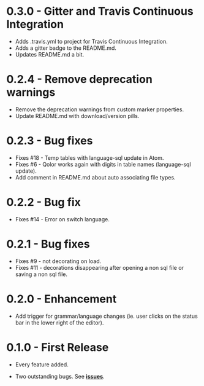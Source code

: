 # 0.3.0 - Gitter and Travis Continuous Integration

*   Adds .travis.yml to project for Travis Continuous Integration.
*   Adds a gitter badge to the README.md.
*   Updates README.md a bit.

# 0.2.4 - Remove deprecation warnings

*   Remove the deprecation warnings from custom marker properties.
*   Update README.md with download/version pills.

# 0.2.3 - Bug fixes

*   Fixes #18 - Temp tables with language-sql update in Atom.
*   Fixes #6 - Qolor works again with digits in table names (language-sql update).
*   Add comment in README.md about auto associating file types.

# 0.2.2 - Bug fix

*   Fixes #14 - Error on switch language.

# 0.2.1 - Bug fixes

*   Fixes #9 - not decorating on load.
*   Fixes #11 - decorations disappearing after opening a non sql file or saving a non sql file.

# 0.2.0 - Enhancement

*   Add trigger for grammar/language changes (ie. user clicks on the
    status bar in the lower right of the editor).

# 0.1.0 - First Release

*   Every feature added.

*   Two outstanding bugs.  See
    [**issues**](https://github.com/DavidLGoldberg/qolor/issues).
